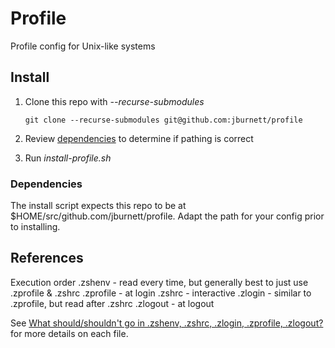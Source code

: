 # Profile
Profile config for Unix-like systems

## Install

1) Clone this repo with _--recurse-submodules_

   `git clone --recurse-submodules git@github.com:jburnett/profile`

2) Review [dependencies](#dependencies) to determine if pathing is correct
3) Run _install-profile.sh_

### Dependencies

The install script expects this repo to be at $HOME/src/github.com/jburnett/profile. Adapt the path for your config prior to installing.

## References

Execution order
.zshenv - read every time, but generally best to just use .zprofile & .zshrc
.zprofile - at login
.zshrc - interactive
.zlogin - similar to .zprofile, but read after .zshrc
.zlogout - at logout


See [What should/shouldn't go in .zshenv, .zshrc, .zlogin, .zprofile, .zlogout?](https://unix.stackexchange.com/questions/71253/what-should-shouldnt-go-in-zshenv-zshrc-zlogin-zprofile-zlogout) for more details on each file.